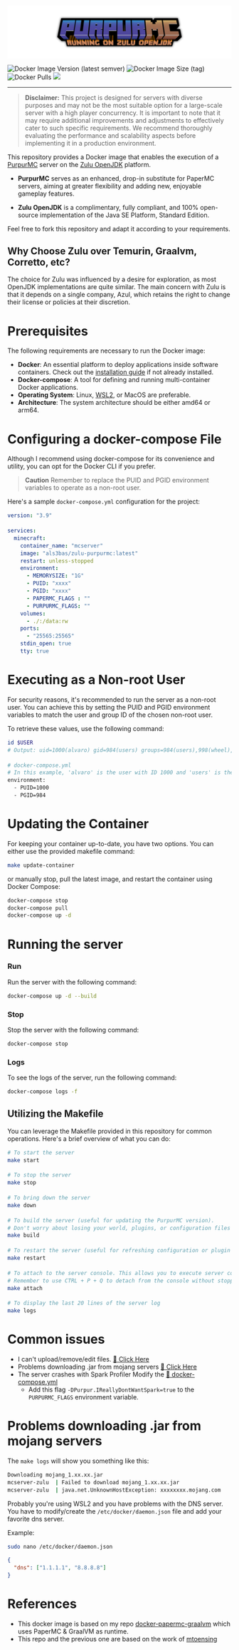 <img src="assets/logo_margins.png" align="center" />

![Docker Image Version (latest semver)](https://img.shields.io/docker/v/als3bas/zulu-purpurmc?sort=semver)
![Docker Image Size (tag)](https://img.shields.io/docker/image-size/als3bas/zulu-purpurmc/latest)
![Docker Pulls](https://img.shields.io/docker/pulls/als3bas/zulu-purpurmc)
![](https://img.shields.io/github/license/als3bas/docker-purpurmc-zulu)

----

> **Disclaimer:** This project is designed for servers with diverse purposes and may not be the most suitable option for a large-scale server with a high player concurrency. It is important to note that it may require additional improvements and adjustments to effectively cater to such specific requirements. We recommend thoroughly evaluating the performance and scalability aspects before implementing it in a production environment.


This repository provides a Docker image that enables the execution of a [PurpurMC](https://purpurmc.org) server on the [Zulu OpenJDK](https://www.azul.com/downloads) platform. 

- **PurpurMC** serves as an enhanced, drop-in substitute for PaperMC servers, aiming at greater flexibility and adding new, enjoyable gameplay features.
  
- **Zulu OpenJDK** is a complimentary, fully compliant, and 100% open-source implementation of the Java SE Platform, Standard Edition.

Feel free to fork this repository and adapt it according to your requirements.

## Why Choose Zulu over Temurin, Graalvm, Corretto, etc?
The choice for Zulu was influenced by a desire for exploration, as most OpenJDK implementations are quite similar. The main concern with Zulu is that it depends on a single company, Azul, which retains the right to change their license or policies at their discretion.


# Prerequisites
The following requirements are necessary to run the Docker image:

* **Docker**: An essential platform to deploy applications inside software containers. Check out the [installation guide](https://docs.docker.com/desktop/) if not already installed.
* **Docker-compose**: A tool for defining and running multi-container Docker applications. 
* **Operating System**: Linux, [WSL2](https://learn.microsoft.com/en-us/windows/wsl/install), or MacOS are preferable.
* **Architecture**: The system architecture should be either amd64 or arm64.

# Configuring a docker-compose File
Although I recommend using docker-compose for its convenience and utility, you can opt for the Docker CLI if you prefer.

> **Caution**
> Remember to replace the PUID and PGID environment variables to operate as a non-root user.

Here's a sample `docker-compose.yml` configuration for the project:

```yml
version: "3.9"

services:
  minecraft:
    container_name: "mcserver"
    image: "als3bas/zulu-purpurmc:latest"
    restart: unless-stopped
    environment:
      - MEMORYSIZE: "1G"
      - PUID: "xxxx"
      - PGID: "xxxx"
      - PAPERMC_FLAGS : ""
      - PURPURMC_FLAGS: ""
    volumes:
      - ./:/data:rw
    ports:
      - "25565:25565"
    stdin_open: true
    tty: true
```

# Executing as a Non-root User

For security reasons, it's recommended to run the server as a non-root user. You can achieve this by setting the PUID and PGID environment variables to match the user and group ID of the chosen non-root user.

To retrieve these values, use the following command:

```sh
id $USER
# Output: uid=1000(alvaro) gid=984(users) groups=984(users),998(wheel),973(docker)

# docker-compose.yml
# In this example, 'alvaro' is the user with ID 1000 and 'users' is the group with ID 984.
environment:
  - PUID=1000
  - PGID=984
```

# Updating the Container

For keeping your container up-to-date, you have two options. You can either use the provided makefile command:

```sh
make update-container
```
or manually stop, pull the latest image, and restart the container using Docker Compose:
```sh
docker-compose stop
docker-compose pull
docker-compose up -d
```

# Running the server

### Run
Run the server with the following command:

```sh
docker-compose up -d --build
```

### Stop
Stop the server with the following command:

```sh
docker-compose stop
``` 

### Logs
To see the logs of the server, run the following command:

```sh
docker-compose logs -f 
```

## Utilizing the Makefile 
You can leverage the Makefile provided in this repository for common operations. Here's a brief overview of what you can do:

```sh
# To start the server
make start

# To stop the server
make stop

# To bring down the server
make down

# To build the server (useful for updating the PurpurMC version). 
# Don't worry about losing your world, plugins, or configuration files — they are safe.
make build

# To restart the server (useful for refreshing configuration or plugin files)
make restart

# To attach to the server console. This allows you to execute server commands like /op, /reload, etc.
# Remember to use CTRL + P + Q to detach from the console without stopping the server
make attach

# To display the last 20 lines of the server log
make logs
```


# Common issues

* I can't upload/remove/edit files. [🔎 Click Here](#Executing-as-a-Non-root-User)
* Problems downloading .jar from mojang servers [🔎 Click Here](#Problems-downloading-jar-from-mojang-servers)
* The server crashes with Spark Profiler Modify the [🔎 docker-compose.yml](#Configuring-a-docker-compose-File)
  * Add this flag `-DPurpur.IReallyDontWantSpark=true` to the `PURPURMC_FLAGS` environment variable.


#  Problems downloading .jar from mojang servers

The `make logs` will show you something like this:

```sh
Downloading mojang_1.xx.xx.jar
mcserver-zulu  | Failed to download mojang_1.xx.xx.jar
mcserver-zulu  | java.net.UnknownHostException: xxxxxxxx.mojang.com
```

Probably you're using WSL2 and you have problems with the DNS server.
You have to modify/create the `/etc/docker/daemon.json` file and add your favorite dns server.

Example:
```sh
sudo nano /etc/docker/daemon.json
```
```json
{
  "dns": ["1.1.1.1", "8.8.8.8"]
}
```

# References
* This docker image is based on my repo [docker-papermc-graalvm](https://github.com/als3bas/docker-papermc-graalvm) which uses PaperMC & GraalVM as runtime.
* This repo and the previous one are based on the work of [mtoensing](https://github.com/mtoensing/Docker-Minecraft-PaperMC-Server)

